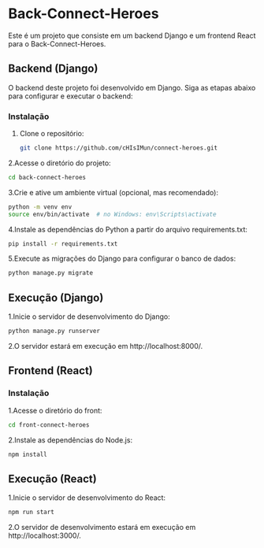 # Back-Connect-Heroes

Este é um projeto que consiste em um backend Django e um frontend React para o Back-Connect-Heroes.

## Backend (Django)

O backend deste projeto foi desenvolvido em Django. Siga as etapas abaixo para configurar e executar o backend:

### Instalação

1. Clone o repositório:

   ```bash
   git clone https://github.com/cHIsIMun/connect-heroes.git
   ```
2.Acesse o diretório do projeto:

  ```bash
  cd back-connect-heroes
  ```
3.Crie e ative um ambiente virtual (opcional, mas recomendado):

  ```bash
  python -m venv env
  source env/bin/activate  # no Windows: env\Scripts\activate
  ```
4.Instale as dependências do Python a partir do arquivo requirements.txt:

  ```bash
  pip install -r requirements.txt
  ```
5.Execute as migrações do Django para configurar o banco de dados:
  
  ```bash
  python manage.py migrate
  ```
## Execução (Django)

1.Inicie o servidor de desenvolvimento do Django:
  
  ```bash
  python manage.py runserver
  ```
2.O servidor estará em execução em http://localhost:8000/.

## Frontend (React)

### Instalação

1.Acesse o diretório do front:

  ```bash
  cd front-connect-heroes
  ```
2.Instale as dependências do Node.js:
  
  ```bash
  npm install
  ```
## Execução (React)

1.Inicie o servidor de desenvolvimento do React:
  
  ```bash
  npm run start
  ```
2.O servidor de desenvolvimento estará em execução em http://localhost:3000/.



